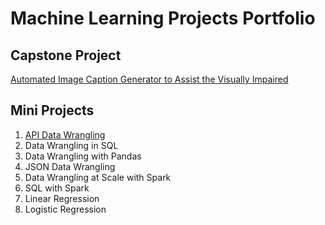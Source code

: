 # Machine Learning Projects Portfolio

## Capstone Project

[Automated Image Caption Generator to Assist the Visually Impaired](/capstone-project/caption-generator-model)

## Mini Projects

1) [API Data Wrangling](#mini-projects/api-data-wrangling)
2) Data Wrangling in SQL
3) Data Wrangling with Pandas
4) JSON Data Wrangling
5) Data Wrangling at Scale with Spark
6) SQL with Spark
7) Linear Regression
8) Logistic Regression
